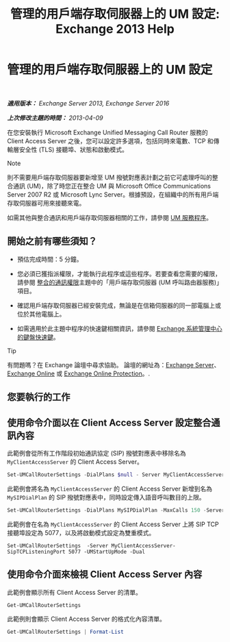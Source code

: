 ﻿---
title: '管理的用戶端存取伺服器上的 UM 設定: Exchange 2013 Help'
TOCTitle: 管理的用戶端存取伺服器上的 UM 設定
ms:assetid: 08667911-fa86-404e-84b1-65cedd94d579
ms:mtpsurl: https://technet.microsoft.com/zh-tw/library/JJ673507(v=EXCHG.150)
ms:contentKeyID: 50553931
ms.date: 05/21/2018
mtps_version: v=EXCHG.150
ms.translationtype: MT
---

# 管理的用戶端存取伺服器上的 UM 設定

 

_**適用版本：** Exchange Server 2013, Exchange Server 2016_

_**上次修改主題的時間：** 2013-04-09_

在您安裝執行 Microsoft Exchange Unified Messaging Call Router 服務的 Client Access Server 之後，您可以設定許多選項，包括同時來電數、TCP 和傳輸層安全性 (TLS) 接聽埠、狀態和啟動模式。


> [!NOTE]  
> 則不需要用戶端存取伺服器要新增至 UM 撥號對應表計劃之前它可處理呼叫的整合通訊 (UM)，除了時您正在整合 UM 與 Microsoft Office Communications Server 2007 R2 或 Microsoft Lync Server。根據預設，在組織中的所有用戶端存取伺服器可用來接聽來電。




如需其他與整合通訊和用戶端存取伺服器相關的工作，請參閱 [UM 服務程序](um-services-procedures-exchange-2013-help.md)。

## 開始之前有哪些須知？

  - 預估完成時間：5 分鐘。

  - 您必須已獲指派權限，才能執行此程序或這些程序。若要查看您需要的權限，請參閱 [整合的通訊權限](unified-messaging-permissions-exchange-2013-help.md)主題中的「用戶端存取伺服器 (UM 呼叫路由器服務)」項目。

  - 確認用戶端存取伺服器已經安裝完成，無論是在信箱伺服器的同一部電腦上或位於其他電腦上。

  - 如需適用於此主題中程序的快速鍵相關資訊，請參閱 [Exchange 系統管理中心的鍵盤快速鍵](keyboard-shortcuts-in-the-exchange-admin-center-exchange-online-protection-help.md)。


> [!TIP]  
> 有問題嗎？在 Exchange 論壇中尋求協助。 論壇的網址為：<a href="https://go.microsoft.com/fwlink/p/?linkid=60612">Exchange Server</a>、 <a href="https://go.microsoft.com/fwlink/p/?linkid=267542">Exchange Online</a> 或 <a href="https://go.microsoft.com/fwlink/p/?linkid=285351">Exchange Online Protection</a>。.




## 您要執行的工作

## 使用命令介面以在 Client Access Server 設定整合通訊內容

此範例會從所有工作階段初始通訊協定 (SIP) 撥號對應表中移除名為 `MyClientAccessServer` 的 Client Access Server。

```powershell
Set-UMCallRouterSettings -DialPlans $null - Server MyClientAccessServer
```

此範例會將名為 `MyClientAccessServer` 的 Client Access Server 新增到名為 `MySIPDialPlan` 的 SIP 撥號對應表中，同時設定傳入語音呼叫數目的上限。

```powershell
Set-UMCallRouterSettings -DialPlans MySIPDialPlan -MaxCalls 150 -Server MyClientAccessServer
```

此範例會在名為 `MyClientAccessServer` 的 Client Access Server 上將 SIP TCP 接聽埠設定為 5077，以及將啟動模式設定為雙重模式。

    Set-UMCallRouterSettings  -Server MyClientAccessServer-SipTCPListeningPort 5077 -UMStartUpMode -Dual 

## 使用命令介面來檢視 Client Access Server 內容

此範例會顯示所有 Client Access Server 的清單。

```powershell
Get-UMCallRouterSettings
```

此範例則會顯示 Client Access Server 的格式化內容清單。

```powershell
Get-UMCallRouterSettings | Format-List
```

